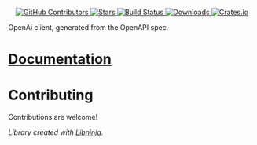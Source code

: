 <div id="top"></div>

<p align="center">
    <a href="https://github.com/libninjacom/openai-rs/graphs/contributors">
        <img src="https://img.shields.io/github/contributors/libninjacom/openai-rs.svg?style=flat-square" alt="GitHub Contributors" />
    </a>
    <a href="https://github.com/libninjacom/openai-rs/stargazers">
        <img src="https://img.shields.io/github/stars/libninjacom/openai-rs.svg?style=flat-square" alt="Stars" />
    </a>
    <a href="https://github.com/libninjacom/openai-rs/actions">
        <img src="https://img.shields.io/github/workflow/status/libninjacom/openai-rs/test?style=flat-square" alt="Build Status" />
    </a>
    
<a href="https://crates.io/crates/openai2">
    <img src="https://img.shields.io/crates/d/openai2?style=flat-square" alt="Downloads" />
</a>
<a href="https://crates.io/crates/openai2">
    <img src="https://img.shields.io/crates/v/openai2?style=flat-square" alt="Crates.io" />
</a>

</p>



OpenAi client, generated from the OpenAPI spec.

# [Documentation](https://docs.rs/openai2)

# Contributing

Contributions are welcome!

*Library created with [Libninja](https://www.libninja.com).*